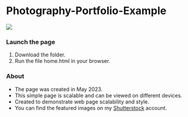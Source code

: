 # Photography-Portfolio-Example

<img src="https://images.squarespace-cdn.com/content/v1/587b630aebbd1ab22efeeb6b/8f6b0168-8966-4889-b862-fce8df23102f/Website+portfolio+page+demo+collage+2.png"/>

### Launch the page

1) Download the folder.
2) Run the file home.html in your browser.

### About

- The page was created in May 2023.
- This simple page is scalable and can be viewed on different devices.
- Created to demonstrate web page scalability and style.
- You can find the featured images on my [Shutterstock](https://www.shutterstock.com/g/Kristopher+Pepper?rid=263519982) account.
